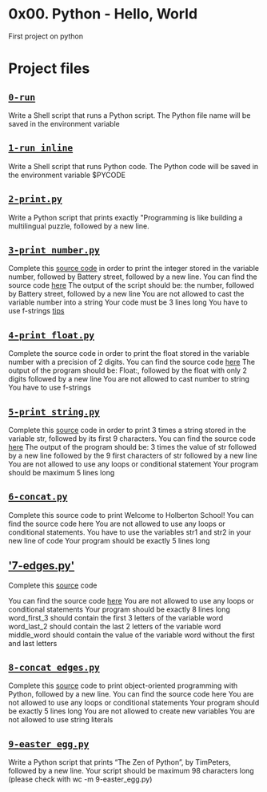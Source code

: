 # 0x00. Python - Hello, World
First project on python

# Project files


## [`0-run`](0-run)
Write a Shell script that runs a Python script.
The Python file name will be saved in the environment variable 

## [`1-run_inline`](1-run_inline)
Write a Shell script that runs Python code. 
The Python code will be saved in the environment variable $PYCODE

## [`2-print.py`](2-print.py)
Write a Python script that prints exactly "Programming is like building a multilingual puzzle, followed by a new line.

## [`3-print_number.py`](3-print_number.py)
Complete this [source code](https://github.com/holbertonschool/0x00.py/blob/master/3-print_number.py) in order to print the integer stored in the variable number, followed by Battery street, followed by a new line.
 You can find the source code [here](https://github.com/holbertonschool/0x00.py/blob/master/3-print_number.py)
 The output of the script should be:
 the number, followed by Battery street,
 followed by a new line
 You are not allowed to cast the variable number into a string
 Your code must be 3 lines long
 You have to use f-strings [tips](https://alx-intranet.hbtn.io/rltoken/Ju0J8BxkuPX5yKZctyKfsQ)

## [`4-print_float.py`](4-print_float.py)
Complete the source code in order to print the float stored in the variable number with a precision of 2 digits.
 You can find the source code [here](https://github.com/holbertonschool/0x00.py/blob/master/4-print_float.py)
 The output of the program should be:
 Float:, followed by the float with only 2 digits
 followed by a new line
 You are not allowed to cast number to string
 You have to use f-strings

## [`5-print_string.py`](5-print_string.py)
Complete this [source](https://github.com/holbertonschool/0x00.py/blob/master/5-print_string.py) code in order to print 3 times a string stored in the variable str, followed by its first 9 characters.
 You can find the source code [here](https://github.com/holbertonschool/0x00.py/blob/master/5-print_string.py)
 The output of the program should be:
 3 times the value of str
 followed by a new line
 followed by the 9 first characters of str
 followed by a new line
 You are not allowed to use any loops or conditional statement
 Your program should be maximum 5 lines long


## [`6-concat.py`](6-concat.py)
Complete this source code to print Welcome to Holberton School!
 You can find the source code here
 You are not allowed to use any loops or conditional statements.
 You have to use the variables str1 and str2 in your new line of code
 Your program should be exactly 5 lines long

## ['7-edges.py'](7-edges.py)
 Complete this [source](https://github.com/holbertonschool/0x00.py/blob/master/7-edges.py) code

You can find the source code [here](https://github.com/holbertonschool/0x00.py/blob/master/7-edges.py)
You are not allowed to use any loops or conditional statements
Your program should be exactly 8 lines long
word_first_3 should contain the first 3 letters of the variable word
word_last_2 should contain the last 2 letters of the variable word
middle_word should contain the value of the variable word without the first and last letters

## [`8-concat_edges.py`](8-concat_edges.py)
Complete this [source](https://github.com/holbertonschool/0x00.py/blob/master/8-concat_edges.py) code to print object-oriented programming with Python, followed by a new line.
 You can find the source code here
 You are not allowed to use any loops or conditional statements
 Your program should be exactly 5 lines long
 You are not allowed to create new variables
 You are not allowed to use string literals


## [`9-easter_egg.py`](9-easter_egg.py)
Write a Python script that prints “The Zen of Python”, by TimPeters, followed by a new line.
 Your script should be maximum 98 characters long (please check with wc -m 9-easter_egg.py)
